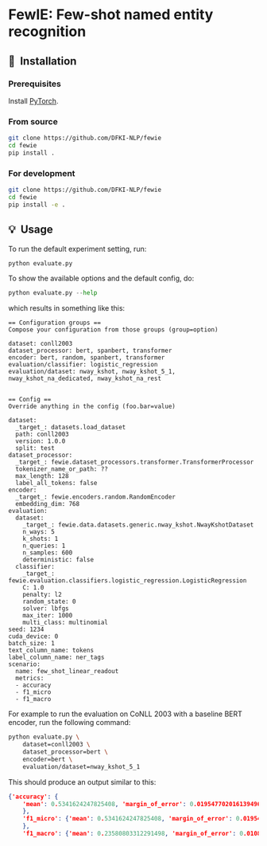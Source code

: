 # FewIE: Few-shot named entity recognition

## 🚀&nbsp; Installation

### Prerequisites

Install [PyTorch](https://pytorch.org/get-started).

### From source
```bash
git clone https://github.com/DFKI-NLP/fewie
cd fewie
pip install .
```

### For development
```bash
git clone https://github.com/DFKI-NLP/fewie
cd fewie
pip install -e .
```

## 💡&nbsp; Usage

To run the default experiment setting, run:
```python
python evaluate.py
```

To show the available options and the default config, do:
```python
python evaluate.py --help
```

which results in something like this:
```
== Configuration groups ==
Compose your configuration from those groups (group=option)

dataset: conll2003
dataset_processor: bert, spanbert, transformer
encoder: bert, random, spanbert, transformer
evaluation/classifier: logistic_regression
evaluation/dataset: nway_kshot, nway_kshot_5_1, nway_kshot_na_dedicated, nway_kshot_na_rest


== Config ==
Override anything in the config (foo.bar=value)

dataset:
  _target_: datasets.load_dataset
  path: conll2003
  version: 1.0.0
  split: test
dataset_processor:
  _target_: fewie.dataset_processors.transformer.TransformerProcessor
  tokenizer_name_or_path: ??
  max_length: 128
  label_all_tokens: false
encoder:
  _target_: fewie.encoders.random.RandomEncoder
  embedding_dim: 768
evaluation:
  dataset:
    _target_: fewie.data.datasets.generic.nway_kshot.NwayKshotDataset
    n_ways: 5
    k_shots: 1
    n_queries: 1
    n_samples: 600
    deterministic: false
  classifier:
    _target_: fewie.evaluation.classifiers.logistic_regression.LogisticRegression
    C: 1.0
    penalty: l2
    random_state: 0
    solver: lbfgs
    max_iter: 1000
    multi_class: multinomial
seed: 1234
cuda_device: 0
batch_size: 1
text_column_name: tokens
label_column_name: ner_tags
scenario:
  name: few_shot_linear_readout
  metrics:
  - accuracy
  - f1_micro
  - f1_macro
```

For example to run the evaluation on CoNLL 2003 with a baseline BERT encoder, run the following command:
```sh
python evaluate.py \
    dataset=conll2003 \
    dataset_processor=bert \
    encoder=bert \
    evaluation/dataset=nway_kshot_5_1
```

This should produce an output similar to this:
```json
{'accuracy': {
    'mean': 0.5341624247825408, 'margin_of_error': 0.019547702016139496, 'confidence': 0.95
    }, 
    'f1_micro': {'mean': 0.5341624247825408, 'margin_of_error': 0.019547702016139496, 'confidence': 0.95
    }, 
    'f1_macro': {'mean': 0.23580803312291498, 'margin_of_error': 0.010821995530256272, 'confidence': 0.95}}
```